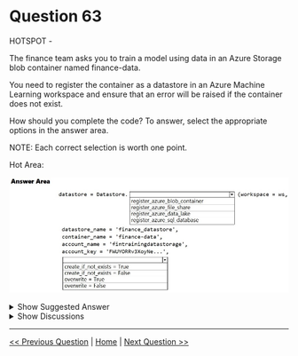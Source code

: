 # Question 63

HOTSPOT -

The finance team asks you to train a model using data in an Azure Storage blob container named finance-data.

You need to register the container as a datastore in an Azure Machine Learning workspace and ensure that an error will be raised if the container does not exist.

How should you complete the code? To answer, select the appropriate options in the answer area.

NOTE: Each correct selection is worth one point.

Hot Area:

![Question Image](../images/q63_q_0007500001.png)

<details>
  <summary>Show Suggested Answer</summary>

<img src="../images/q63_ans_0_0007600001.png" alt="Answer Image"><br>

<p>Box 1: register_azure_blob_container</p>
<p>Register an Azure Blob Container to the datastore.</p>
<p>Box 2: create_if_not_exists = False</p>
<p>Create the file share if it does not exist, defaults to False.</p>
<p>Reference:</p>
<p>https://docs.microsoft.com/en-us/python/api/azureml-core/azureml.core.datastore.datastore</p>

</details>

<details>
  <summary>Show Discussions</summary>

<blockquote><p><strong>MattAnya</strong> <code>(Thu 04 Jul 2024 05:35)</code> - <em>Upvotes: 13</em></p><p>was on exam 01/03/2023</p></blockquote>
<blockquote><p><strong>atyagi55</strong> <code>(Thu 27 Oct 2022 16:36)</code> - <em>Upvotes: 9</em></p><p>give answer is correct.Please refer link
https://azure.github.io/azureml-sdk-for-r/reference/register_azure_blob_container_datastore.html

create_if_not_exists &quot;If TRUE, creates the blob container if it does not exists.&quot;</p></blockquote>

<blockquote><p><strong>MarinaMijailovic</strong> <code>(Sun 27 Oct 2024 09:52)</code> - <em>Upvotes: 3</em></p><p>Answer is correct. We are not creating a container, only registering it and we need an error message if it does not exist. If we set &quot;create_if_not_exists&quot; to true, it will not display the error message but create the container and we dont want that.</p></blockquote>
<blockquote><p><strong>ougullamaija</strong> <code>(Thu 19 Oct 2023 20:23)</code> - <em>Upvotes: 3</em></p><p>You can resolve this by thinking logically. overwrite = False would mean, that we don&#x27;t overwrite the existing file, but that we create a copy! create_if_not_exists = False won&#x27;t create anything if there is an existing folder.</p></blockquote>
<blockquote><p><strong>azurelearner666</strong> <code>(Tue 10 Oct 2023 14:06)</code> - <em>Upvotes: 4</em></p><p>Correct,
A: Register_azure_blob_container
B: Create_if_not_exists = False

First is easy, we are talking about storage accounts and a blob container.
Second too, It should raise an error if the container does not exist, so it should not create it in that case, as there would be no error then.</p></blockquote>

<blockquote><p><strong>kkkk_jjjj</strong> <code>(Mon 18 Sep 2023 08:39)</code> - <em>Upvotes: 2</em></p><p>on exam 18/03/2022</p></blockquote>
<blockquote><p><strong>hargur</strong> <code>(Thu 20 Apr 2023 09:41)</code> - <em>Upvotes: 2</em></p><p>on 19Oct2021</p></blockquote>
<blockquote><p><strong>kisskeo</strong> <code>(Mon 03 Apr 2023 20:14)</code> - <em>Upvotes: 3</em></p><p>On Exam 01 Oct 2021</p></blockquote>
<blockquote><p><strong>mthombenindhl84</strong> <code>(Sat 11 Mar 2023 22:57)</code> - <em>Upvotes: 2</em></p><p>on exam 11/9/2021</p></blockquote>
<blockquote><p><strong>snsnsnsn</strong> <code>(Fri 03 Mar 2023 08:23)</code> - <em>Upvotes: 1</em></p><p>on exam 2/9/21</p></blockquote>
<blockquote><p><strong>dushmantha</strong> <code>(Tue 28 Feb 2023 04:51)</code> - <em>Upvotes: 1</em></p><p>On exam 2021/08/31</p></blockquote>
<blockquote><p><strong>datamijn</strong> <code>(Thu 02 Feb 2023 09:40)</code> - <em>Upvotes: 3</em></p><p>on 2/8/2021</p></blockquote>
<blockquote><p><strong>Rosh4yuh</strong> <code>(Tue 17 Jan 2023 13:50)</code> - <em>Upvotes: 2</em></p><p>on 17/7/2021</p></blockquote>
<blockquote><p><strong>ljljljlj</strong> <code>(Wed 11 Jan 2023 14:48)</code> - <em>Upvotes: 3</em></p><p>On exam 2021/7/10</p></blockquote>
<blockquote><p><strong>prashantjoge</strong> <code>(Fri 25 Nov 2022 06:04)</code> - <em>Upvotes: 2</em></p><p>the answer does not satisfy the question
&quot;ensure that an error will be raised if the container does not exist.&quot;</p></blockquote>
<blockquote><p><strong>ACSC</strong> <code>(Fri 23 Sep 2022 17:50)</code> - <em>Upvotes: 4</em></p><p>Answer is correct. There is a mistake in the documentation. Where it says &#x27;file share&#x27;, it is &#x27;container&#x27;.</p></blockquote>
<blockquote><p><strong>dev2dev</strong> <code>(Tue 13 Sep 2022 05:03)</code> - <em>Upvotes: 3</em></p><p>2nd option should be overwrite = False create_if_not_exists is for the file share.</p></blockquote>
<blockquote><p><strong>Anty85</strong> <code>(Wed 21 Sep 2022 12:16)</code> - <em>Upvotes: 4</em></p><p>Agreed. Incredible how many wrong answers can be found here.</p></blockquote>
<blockquote><p><strong>jamessnow</strong> <code>(Mon 10 Oct 2022 17:24)</code> - <em>Upvotes: 12</em></p><p>the answer is correct don&#x27;t comment if you not sure !</p></blockquote>
<blockquote><p><strong>l2azure</strong> <code>(Fri 30 Sep 2022 15:21)</code> - <em>Upvotes: 13</em></p><p>Answer is correct, if you are not sure don&#x27;t post anything, you are adding to the confusion.
Have a look at the documentation instead:
https://docs.microsoft.com/en-us/python/api/azureml-core/azureml.core.datastore(class)?view=azure-ml-py#register-azure-blob-container-workspace--datastore-name--container-name--account-name--sas-token-none--account-key-none--protocol-none--endpoint-none--overwrite-false--create-if-not-exists-false--skip-validation-false--blob-cache-timeout-none--grant-workspace-access-false--subscription-id-none--resource-group-none-</p></blockquote>

</details>

---

[<< Previous Question](question_62.md) | [Home](/index.md) | [Next Question >>](question_64.md)

